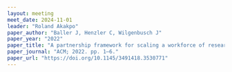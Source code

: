 ```yaml
---
layout: meeting
meet_date: 2024-11-01
leader: "Roland Akakpo"
paper_author: "Baller J, Henzler C, Wilgenbusch J"
paper_year: "2022"
paper_title: "A partnership framework for scaling a workforce of research cyberprofessionals"
paper_journal: "ACM; 2022. pp. 1–6."
paper_url: "https://doi.org/10.1145/3491418.3530771"
---
```

 
